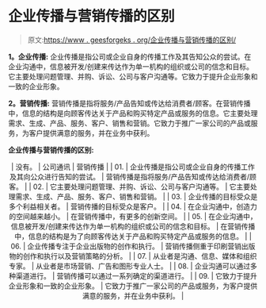 # 企业传播与营销传播的区别

> 原文:[https://www . geesforgeks . org/企业传播与营销传播的区别/](https://www.geeksforgeeks.org/difference-between-corporate-communication-and-marketing-communication/)

**1。企业传播:**
企业传播是指公司或企业自身的传播工作及其告知公众的尝试。在企业沟通中，信息被开发/创建来传达作为单一机构的组织或公司的信念和目标。它主要处理问题管理、并购、诉讼、公司与客户沟通等。它致力于提升企业形象和一致的企业形象。

**2。营销传播:**
营销传播是指将服务/产品告知或传达给消费者/顾客。在营销传播中，信息的结构是向顾客传达关于产品和购买特定产品或服务的信息。它主要处理需求、生成、产品、服务、客户、销售和营销。它致力于推广一家公司的产品或服务，为客户提供满意的服务，并在业务中获利。

**企业传播与营销传播的区别:**

<center>

| 没有。 | 公司通讯 | 营销传播 |
| 01. | 企业传播是指公司或企业自身的传播工作及其向公众进行告知的尝试。 | 营销传播是指将服务/产品告知或传达给消费者/顾客。 |
| 02. | 它主要处理问题管理、并购、诉讼、公司与客户沟通等。 | 它主要处理需求、生成、产品、服务、客户、销售和营销。 |
| 03. | 企业传播的目标受众是多个利益相关者。 | 营销传播的目标受众是客户。 |
| 04. | 在企业沟通中，创造力的空间越来越小。 | 在营销传播中，有更多的创新空间。 |
| 05. | 在企业沟通中，信息被开发/创建来传达作为单一机构的组织或公司的信念和目标。 | 在营销传播中，信息的结构是为了向顾客传达关于产品和购买特定产品或服务的信息。 |
| 06. | 企业传播专注于企业出版物的创作和执行。 | 营销传播侧重于印刷营销出版物的创作和执行以及营销策略的分析。 |
| 07. | 从业者是沟通、信息、媒体和组织专家。 | 从业者是市场营销、广告和图形专业人士。 |
| 08. | 企业沟通可以通过多种渠道进行。 | 营销传播可以通过一系列确定的渠道进行。 |
| 09. | 它致力于提升企业形象和一致的企业形象。 | 它致力于推广一家公司的产品或服务，为客户提供满意的服务，并在业务中获利。 |

</center>